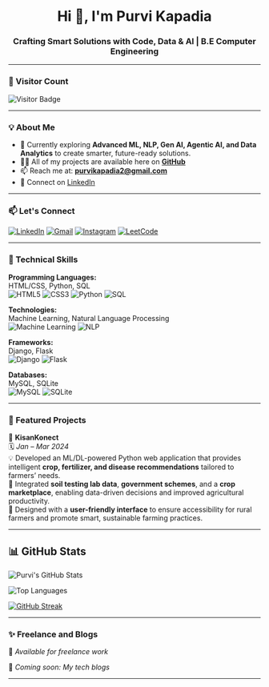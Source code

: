 <h1 align="center">Hi 👋, I'm Purvi Kapadia</h1>
<h3 align="center">Crafting Smart Solutions with Code, Data & AI | B.E Computer Engineering</h3>

---

### 👀 Visitor Count

![Visitor Badge](https://komarev.com/ghpvc/?username=purvikapadia59&style=flat-square&color=blue)

---

### 💡 About Me

- 🌱 Currently exploring **Advanced ML, NLP, Gen AI, Agentic AI, and Data Analytics** to create smarter, future-ready solutions.
- 👩‍💻 All of my projects are available here on **[GitHub](https://github.com/PurviKapadia)**
- 📫 Reach me at: **purvikapadia2@gmail.com**
- 💼 Connect on [LinkedIn](https://www.linkedin.com/in/purvikapadia5)

---

### 📫 Let's Connect

[![LinkedIn](https://img.shields.io/badge/-LinkedIn-blue?style=for-the-badge&logo=linkedin&logoColor=white)](https://www.linkedin.com/in/purvikapadia5)
[![Gmail](https://img.shields.io/badge/-Gmail-D14836?style=for-the-badge&logo=gmail&logoColor=white)](mailto:purvikapadia2@gmail.com)
[![Instagram](https://img.shields.io/badge/-Instagram-E4405F?style=for-the-badge&logo=instagram&logoColor=white)](https://instagram.com/simplypurvi._/)
[![LeetCode](https://img.shields.io/badge/-LeetCode-FFA116?style=for-the-badge&logo=LeetCode&logoColor=white)](https://leetcode.com/u/purvi573kap/)

---

### 🧠 Technical Skills

**Programming Languages:**  
HTML/CSS, Python, SQL  
![HTML5](https://img.shields.io/badge/-HTML5-E34F26?style=for-the-badge&logo=html5)
![CSS3](https://img.shields.io/badge/-CSS3-1572B6?style=for-the-badge&logo=css3)
![Python](https://img.shields.io/badge/-Python-333333?style=for-the-badge&logo=python)
![SQL](https://img.shields.io/badge/-SQL-003B57?style=for-the-badge&logo=postgresql&logoColor=white)

**Technologies:**  
Machine Learning, Natural Language Processing  
![Machine Learning](https://img.shields.io/badge/-Machine%20Learning-blue?style=for-the-badge&logo=scikit-learn)
![NLP](https://img.shields.io/badge/-NLP-ffb703?style=for-the-badge&logo=openai)

**Frameworks:**  
Django, Flask  
![Django](https://img.shields.io/badge/-Django-092E20?style=for-the-badge&logo=django)
![Flask](https://img.shields.io/badge/-Flask-000000?style=for-the-badge&logo=flask)

**Databases:**  
MySQL, SQLite  
![MySQL](https://img.shields.io/badge/-MySQL-4479A1?style=for-the-badge&logo=mysql)
![SQLite](https://img.shields.io/badge/-SQLite-07405E?style=for-the-badge&logo=sqlite)

---

### 🚀 Featured Projects

📌 **KisanKonect**  
🗓️ *Jan – Mar 2024*  
💡 Developed an ML/DL-powered Python web application that provides intelligent **crop, fertilizer, and disease recommendations** tailored to farmers’ needs.  
🌿 Integrated **soil testing lab data**, **government schemes**, and a **crop marketplace**, enabling data-driven decisions and improved agricultural productivity.  
🚀 Designed with a **user-friendly interface** to ensure accessibility for rural farmers and promote smart, sustainable farming practices.

---

## 📊 GitHub Stats

![Purvi's GitHub Stats](https://github-readme-stats.vercel.app/api?username=purvikapadia59&show_icons=true&theme=radical)

![Top Languages](https://github-readme-stats.vercel.app/api/top-langs/?username=purvikapadia59&layout=compact&theme=radical)

[![GitHub Streak](https://streak-stats.demolab.com?user=purvikapadia59&theme=radical)](https://git.io/streak-stats)

---

### ✨ Freelance and Blogs

📢 *Available for freelance work*

📝 *Coming soon: My tech blogs*  

---
